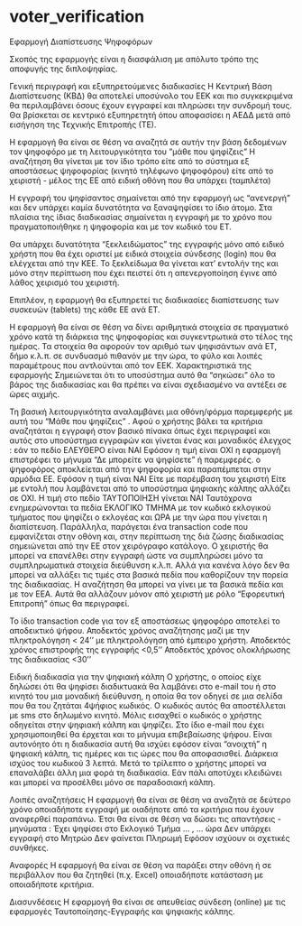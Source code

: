 # voter_verification
Εφαρμογή Διαπίστευσης Ψηφοφόρων

Σκοπός της εφαρμογής είναι η διασφάλιση με απόλυτο τρόπο της αποφυγής της διπλοψηφίας.

Γενική περιγραφή και εξυπηρετούμενες διαδικασίες
Η Κεντρική Βάση Διαπίστευσης (ΚΒΔ) θα αποτελεί υποσύνολο του ΕΕΚ και πιο συγκεκριμένα θα περιλαμβάνει όσους έχουν εγγραφεί και πληρώσει την συνδρομή τους. Θα βρίσκεται σε κεντρικό εξυπηρετητή όπου αποφασίσει η ΑΕΔΔ μετά από εισήγηση της Τεχνικής Επιτροπής (ΤΕ).

Η εφαρμογή θα είναι σε θέση να αναζητά σε αυτήν την βάση δεδομένων τον ψηφοφόρο  με τη λειτουργικότητα του ”μάθε που ψηφίζεις” 
Η αναζήτηση θα γίνεται με τον ίδιο τρόπο 
είτε από το σύστημα  εξ αποστάσεως ψηφοφορίας (κινητό τηλέφωνο ψηφοφόρου)
είτε από το χειριστή - μέλος της ΕΕ από ειδική οθόνη που θα υπάρχει (ταμπλέτα)

Η εγγραφή του ψηφίσαντος σημαίνεται από την εφαρμογή ως “ανενεργή” και δεν υπάρχει καμία δυνατότητα να ξαναψηφίσει το ίδιο άτομο.  Στα πλαίσια της ίδιας διαδικασίας σημαίνεται η εγγραφή με το χρόνο που πραγματοποιήθηκε η ψηφοφορία και με τον κωδικό του ΕΤ.

Θα υπάρχει δυνατότητα “ξεκλειδώματος”  της εγγραφής μόνο από ειδικό χρήστη που θα έχει οριστεί με ειδικά στοιχεία σύνδεσης (login) που θα ελέγχεται από την ΚΕΕ.  Το ξεκλείδωμα θα γίνεται κατ’ εντολήν της και μόνο στην περίπτωση που έχει πειστεί ότι η απενεργοποίηση έγινε από λάθος χειρισμό του χειριστή.

Επιπλέον,  η εφαρμογή θα εξυπηρετεί τις διαδικασίες διαπίστευσης των συσκευών (tablets) της κάθε ΕΕ ανά ΕΤ.

Η εφαρμογή θα είναι σε θέση να δίνει αριθμητικά στοιχεία σε πραγματικό χρόνο κατά τη διάρκεια της ψηφοφορίας και συγκεντρωτικά στο τέλος της ημέρας. Τα στοιχεία θα αφορούν τον αριθμό των ψηφισάντων ανά ET, δήμο κ.λ.π. σε συνδυασμό πιθανόν με την ώρα, το φύλο και λοιπές παραμέτρους που αντλούνται από τον EEK. 
Χαρακτηριστικά της εφαρμογής 
Σημειώνεται ότι το υποσύστημα αυτό θα “σηκώσει” όλο το βάρος της διαδικασίας και θα πρέπει να είναι σχεδιασμένο να αντέξει σε ώρες αιχμής.

Τη βασική λειτουργικότητα αναλαμβάνει μια οθόνη/φόρμα παρεμφερής με αυτή του  “Μάθε που ψηφίζεις” . Αφού ο χρήστης βάλει τα κριτήρια αναζητάται η εγγραφή στον βασικό πίνακα όπως έχει περιγραφεί και αυτός στο υποσύστημα εγγραφών και γίνεται 
ένας και μοναδικός έλεγχος : εάν το πεδίο ΕΛΕΥΘΕΡΟ είναι ΝΑΙ 
Εφόσον η τιμή είναι ΟΧΙ η εφαρμογή επιστρέφει το μήνυμα 
“Δε μπορείτε να ψηφίσετε” ή παρεμφερές.
ο ψηφοφόρος αποκλείεται από την ψηφοφορία και παραπέμπεται στην αρμόδια EE.
Εφόσον η τιμή είναι ΝΑΙ 
Είτε με παρέμβαση του χειριστή 
Είτε με εντολή που λαμβάνεται από το υποσύστημα ψηφιακής κάλπης 
 αλλάζει σε ΟΧΙ.
Η τιμή στο πεδίο  ΤΑΥΤΟΠΟΙΗΣΗ γίνεται  ΝΑΙ
Ταυτόχρονα ενημερώνονται τα πεδία 
ΕΚΛΟΓΙΚΟ ΤΜΗΜΑ με τον κωδικό εκλογικού τμήματος που ψηφίζει ο εκλογέας και
ΩΡΑ με την ώρα που γίνεται η διαπίστευση.
Παράλληλα, παράγεται ένα transaction code που εμφανίζεται στην οθόνη και, στην περίπτωση της διά ζώσης διαδικασίας σημειώνεται από την ΕΕ στον χειρόγραφο κατάλογο.
Ο χειριστής θα μπορεί να επανέλθει στην εγγραφή ώστε να συμπληρώσει μόνο τα συμπληρωματικά στοιχεία διεύθυνση κ.λ.π. Αλλά για κανένα λόγο δεν θα μπορεί να αλλάξει τις τιμές στα βασικά πεδία που καθορίζουν την πορεία της διαδικασίας.  Η αναζήτηση θα μπορεί να γίνει με τα βασικά πεδία και με τον ΕΕΑ.
Αυτά θα αλλάζουν μόνον από χειριστή με ρόλο “Εφορευτική Επιτροπή” όπως θα περιγραφεί.

Το ίδιο transaction code για τον εξ αποστάσεως ψηφοφόρο αποτελεί το αποδεικτικό ψήφου.
Αποδεκτός χρόνος αναζήτησης μαζί με την πληκτρολόγηση < 24’’ με πληκτρολόγηση από έμπειρο χρήστη.
Αποδεκτός χρόνος επιστροφής της εγγραφής <0,5’’ 
Αποδεκτός χρόνος ολοκλήρωσης της διαδικασίας <30’’

Ειδική διαδικασία για την ψηφιακή κάλπη
Ο χρήστης, ο οποίος είχε δηλώσει ότι θα ψηφίσει διαδικτυακά θα λαμβάνει στο e-mail του ή στο κινητό του   μια μοναδική διεύθυνση, η οποία θα τον οδηγεί σε μια σελίδα που θα του ζητάται 4ψήφιος κωδικός. Ο κωδικός αυτός θα αποστέλλεται με sms στο δηλωμένο κινητό. Μόλις εισαχθεί ο κωδικός ο χρήστης οδηγείται στην ψηφιακή κάλπη και ψηφίζει.
Στο ίδιο e-mail που έχει χρησιμοποιηθεί θα έρχεται και το μήνυμα επιβεβαίωσης ψήφου.
Είναι αυτονόητο ότι η διαδικασία αυτή θα ισχύει εφόσον είναι “ανοιχτή” η ψηφιακή κάλπη, τις ημέρες και τις ώρες που θα αποφασισθεί.
Διάρκεια ισχύος του κωδικού 3 λεπτά.  Μετά το τρίλεπτο ο χρήστης μπορεί να επαναλάβει άλλη μια φορά τη διαδικασία. Εάν πάλι αποτύχει κλειδώνει και μπορεί να προσέλθει μόνο σε  παραδοσιακή κάλπη.

Λοιπές αναζητήσεις 
Η εφαρμογή θα είναι σε θέση να αναζητά σε δεύτερο χρόνο  οποιαδήποτε εγγραφή με οιαδήποτε από τα κριτήρια που έχουν αναφερθεί παραπάνω.
Έτσι θα είναι σε θέση να δώσει τις απαντήσεις - μηνύματα :
Έχει ψηφίσει στο Εκλογικό Τμήμα … , … ώρα
Δεν υπάρχει εγγραφή στο Μητρώο
Δεν φαίνεται Πληρωμή
Εφόσον ισχύουν οι σχετικές συνθήκες.

Αναφορές
Η εφαρμογή θα είναι σε θέση να παράξει στην οθόνη ή σε περιβάλλον που θα ζητηθεί (π.χ. Excel) οποιαδήποτε κατάσταση με οποιαδήποτε κριτήρια.

Διασυνδέσεις
Η εφαρμογή θα είναι σε απευθείας σύνδεση (online)  με τις εφαρμογές Ταυτοποίησης-Εγγραφής και ψηφιακής κάλπης.
